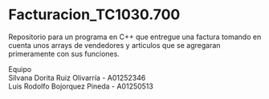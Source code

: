 # Facturacion_TC1030.700
Repositorio para un programa en C++ que entregue una factura tomando en cuenta unos arrays de vendedores y articulos que se agregaran primeramente con sus funciones.

Equipo  
Silvana Dorita Ruiz Olivarría - A01252346  
Luis Rodolfo Bojorquez Pineda - A01250513  
